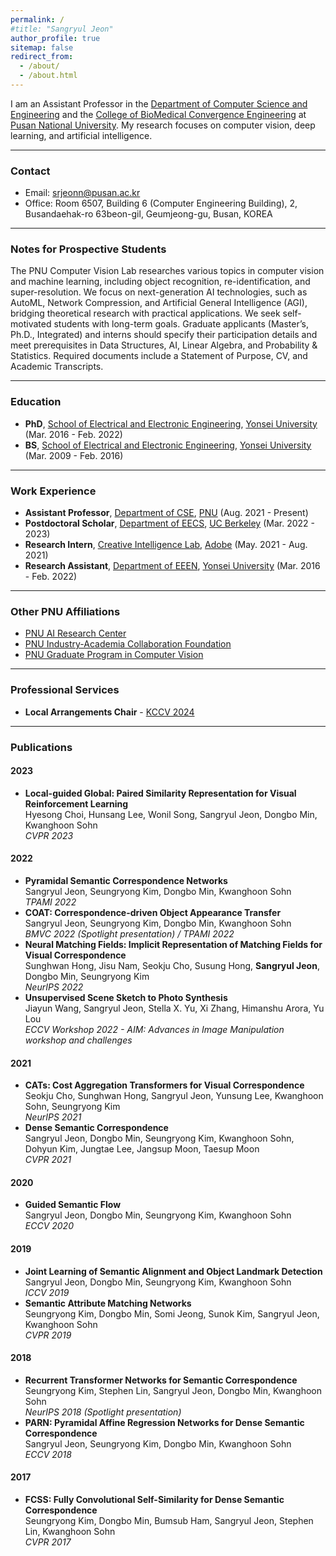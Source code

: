 ```yaml
---
permalink: /
#title: "Sangryul Jeon"
author_profile: true
sitemap: false
redirect_from:
  - /about/
  - /about.html
---
```


I am an Assistant Professor in the [Department of Computer Science and Engineering](https://cse.pusan.ac.kr/cse/index.do) and the [College of BioMedical Convergence Engineering](https://bce.pusan.ac.kr/bce/index..do) at [Pusan National University](https://www.pusan.ac.kr/kor/Main.do). My research focuses on computer vision, deep learning, and artificial intelligence.

---

### **Contact**  
* Email: srjeonn@pusan.ac.kr
* Office: Room 6507, Building 6 (Computer Engineering Building), 2, Busandaehak-ro 63beon-gil, Geumjeong-gu, Busan, KOREA  

---

### **Notes for Prospective Students**
The PNU Computer Vision Lab researches various topics in computer vision and machine learning, including object recognition, re-identification, and super-resolution. We focus on next-generation AI technologies, such as AutoML, Network Compression, and Artificial General Intelligence (AGI), bridging theoretical research with practical applications. We seek self-motivated students with long-term goals. Graduate applicants (Master’s, Ph.D., Integrated) and interns should specify their participation details and meet prerequisites in Data Structures, AI, Linear Algebra, and Probability & Statistics. Required documents include a Statement of Purpose, CV, and Academic Transcripts.

---

### **Education**  
* **PhD**, [School of Electrical and Electronic Engineering](https://ee.yonsei.ac.kr/ee_en/index.do), [Yonsei University](https://www.yonsei.ac.kr/sc/) (Mar. 2016 - Feb. 2022)  
* **BS**, [School of Electrical and Electronic Engineering](https://ee.yonsei.ac.kr/ee_en/index.do), [Yonsei University](https://www.yonsei.ac.kr/sc/) (Mar. 2009 - Feb. 2016)  

---

### **Work Experience**  
* **Assistant Professor**, [Department of CSE](https://cse.pusan.ac.kr/cse/index.do), [PNU](https://www.pusan.ac.kr/kor/Main.do) (Aug. 2021 - Present)  
* **Postdoctoral Scholar**, [Department of EECS](https://eecs.berkeley.edu/), [UC Berkeley](https://www.berkeley.edu/) (Mar. 2022 - 2023)  
* **Research Intern**, [Creative Intelligence Lab](https://research.adobe.com/), [Adobe](https://research.adobe.com/) (May. 2021 - Aug. 2021)  
* **Research Assistant**, [Department of EEEN](https://ee.yonsei.ac.kr/ee_en/index.do), [Yonsei University](https://www.yonsei.ac.kr/sc/) (Mar. 2016 - Feb. 2022)  

---

### **Other PNU Affiliations**  
* [PNU AI Research Center](https://ai.pusan.ac.kr/ai/index.do)  
* [PNU Industry-Academia Collaboration Foundation](http://164.125.6.82/Default.aspx)  
* [PNU Graduate Program in Computer Vision](https://graduate.pusan.ac.kr/graduateeng/14044/subview.do)  

---

### **Professional Services**  
* **Local Arrangements Chair** - [KCCV 2024](https://kcvs.kr/?act=info.workshop&pseq=7)  

---

### **Publications**  
#### **2023**  
* **Local-guided Global: Paired Similarity Representation for Visual Reinforcement Learning**  
  Hyesong Choi, Hunsang Lee, Wonil Song, Sangryul Jeon, Dongbo Min, Kwanghoon Sohn  
  _CVPR 2023_  

#### **2022**  
* **Pyramidal Semantic Correspondence Networks**  
  Sangryul Jeon, Seungryong Kim, Dongbo Min, Kwanghoon Sohn  
  _TPAMI 2022_  
* **COAT: Correspondence-driven Object Appearance Transfer**  
  Sangryul Jeon, Seungryong Kim, Dongbo Min, Kwanghoon Sohn  
  _BMVC 2022 (Spotlight presentation) / TPAMI 2022_  
* **Neural Matching Fields: Implicit Representation of Matching Fields for Visual Correspondence**  
  Sunghwan Hong, Jisu Nam, Seokju Cho, Susung Hong, **Sangryul Jeon**, Dongbo Min, Seungryong Kim  
  _NeurIPS 2022_  
* **Unsupervised Scene Sketch to Photo Synthesis**  
  Jiayun Wang, Sangryul Jeon, Stella X. Yu, Xi Zhang, Himanshu Arora, Yu Lou  
  _ECCV Workshop 2022 - AIM: Advances in Image Manipulation workshop and challenges_  

#### **2021**  
* **CATs: Cost Aggregation Transformers for Visual Correspondence**  
  Seokju Cho, Sunghwan Hong, Sangryul Jeon, Yunsung Lee, Kwanghoon Sohn, Seungryong Kim  
  _NeurIPS 2021_  
* **Dense Semantic Correspondence**  
  Sangryul Jeon, Dongbo Min, Seungryong Kim, Kwanghoon Sohn, Dohyun Kim, Jungtae Lee, Jangsup Moon, Taesup Moon  
  _CVPR 2021_  

#### **2020**  
* **Guided Semantic Flow**  
  Sangryul Jeon, Dongbo Min, Seungryong Kim, Kwanghoon Sohn  
  _ECCV 2020_  

#### **2019**  
* **Joint Learning of Semantic Alignment and Object Landmark Detection**  
  Sangryul Jeon, Dongbo Min, Seungryong Kim, Kwanghoon Sohn  
  _ICCV 2019_  
* **Semantic Attribute Matching Networks**  
  Seungryong Kim, Dongbo Min, Somi Jeong, Sunok Kim, Sangryul Jeon, Kwanghoon Sohn  
  _CVPR 2019_  

#### **2018**  
* **Recurrent Transformer Networks for Semantic Correspondence**  
  Seungryong Kim, Stephen Lin, Sangryul Jeon, Dongbo Min, Kwanghoon Sohn  
  _NeurIPS 2018 (Spotlight presentation)_  
* **PARN: Pyramidal Affine Regression Networks for Dense Semantic Correspondence**  
  Sangryul Jeon, Seungryong Kim, Dongbo Min, Kwanghoon Sohn  
  _ECCV 2018_  

#### **2017**  
* **FCSS: Fully Convolutional Self-Similarity for Dense Semantic Correspondence**  
  Seungryong Kim, Dongbo Min, Bumsub Ham, Sangryul Jeon, Stephen Lin, Kwanghoon Sohn  
  _CVPR 2017_  